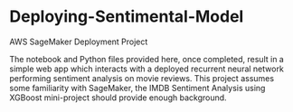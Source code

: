 # Deploying-Sentimental-Model
AWS SageMaker Deployment Project  

The notebook and Python files provided here, once completed, result in a simple web app which interacts with a deployed recurrent neural network performing sentiment analysis on movie reviews. This project assumes some familiarity with SageMaker, the IMDB Sentiment Analysis using XGBoost mini-project should provide enough background.
